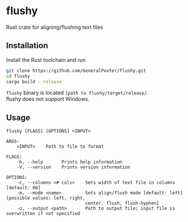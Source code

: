 # flushy
Rust crate for aligning/flushing text files

## Installation
Install the Rust toolchain and run
```sh
git clone https://github.com/GeneralPoxter/flushy.git
cd flushy
cargo build --release
```
`flushy` binary is located `[path to flushy/target/release/`.  
flushy does not support Windows.

## Usage
```
flushy [FLAGS] [OPTIONS] <INPUT>

ARGS:
    <INPUT>    Path to file to format

FLAGS:
    -h, --help       Prints help information
    -V, --version    Prints version information

OPTIONS:
    -c, --columns <# cols>    Sets width of text file in columns [default: 80]
    -m, --mode <name>         Sets align/flush mode [default: left] [possible values: left, right,
                              center, flush, flush-hyphen]
    -o, --output <path>       Path to output file; input file is overwritten if not specified
```
